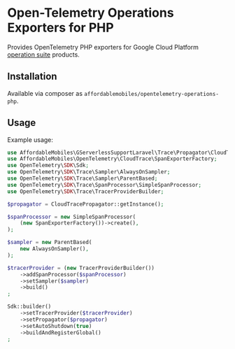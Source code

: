 # Open-Telemetry Operations Exporters for PHP

Provides OpenTelemetry PHP exporters for Google Cloud Platform [operation suite](https://cloud.google.com/products/operations) products.


## Installation

Available via composer as `affordablemobiles/opentelemetry-operations-php`.

## Usage

Example usage:

```php
use AffordableMobiles\GServerlessSupportLaravel\Trace\Propagator\CloudTracePropagator;
use AffordableMobiles\OpenTelemetry\CloudTrace\SpanExporterFactory;
use OpenTelemetry\SDK\Sdk;
use OpenTelemetry\SDK\Trace\Sampler\AlwaysOnSampler;
use OpenTelemetry\SDK\Trace\Sampler\ParentBased;
use OpenTelemetry\SDK\Trace\SpanProcessor\SimpleSpanProcessor;
use OpenTelemetry\SDK\Trace\TracerProviderBuilder;

$propagator = CloudTracePropagator::getInstance();

$spanProcessor = new SimpleSpanProcessor(
    (new SpanExporterFactory())->create(),
);

$sampler = new ParentBased(
    new AlwaysOnSampler(),
);

$tracerProvider = (new TracerProviderBuilder())
    ->addSpanProcessor($spanProcessor)
    ->setSampler($sampler)
    ->build()
;

Sdk::builder()
    ->setTracerProvider($tracerProvider)
    ->setPropagator($propagator)
    ->setAutoShutdown(true)
    ->buildAndRegisterGlobal()
;
```